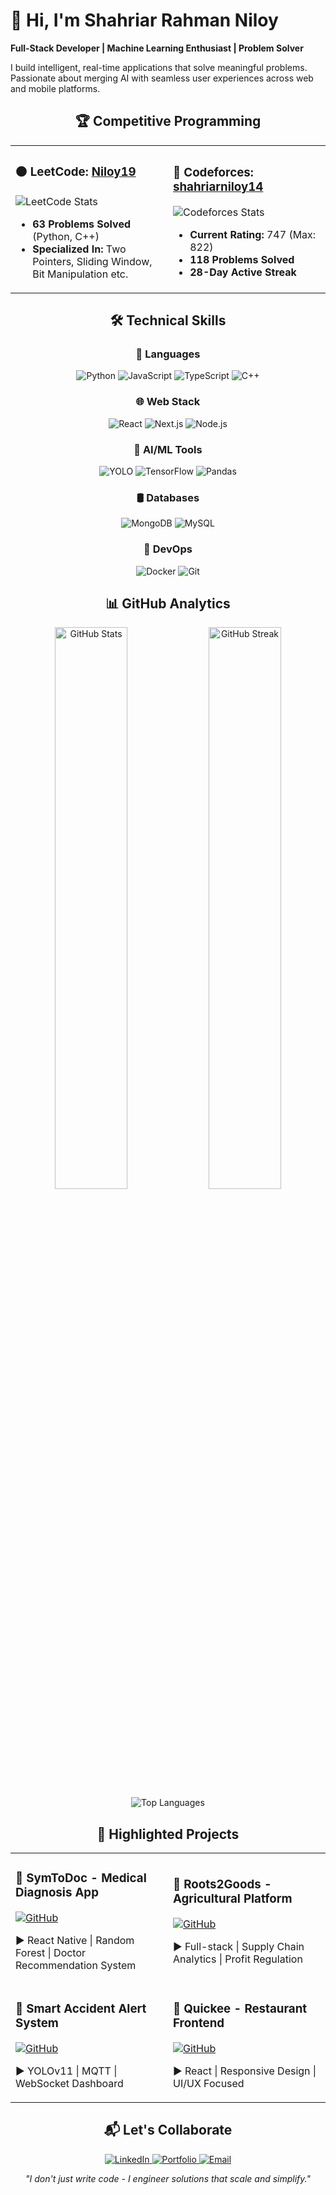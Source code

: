 # 👋 Hi, I'm Shahriar Rahman Niloy

**Full-Stack Developer | Machine Learning Enthusiast | Problem Solver**

I build intelligent, real-time applications that solve meaningful problems. Passionate about merging AI with seamless user experiences across web and mobile platforms.

<div align="center">

## 🏆 Competitive Programming

<table>
  <tr>
    <td width="50%">
      <h3>🟠 LeetCode: <a href="https://leetcode.com/u/Niloy19/">Niloy19</a></h3>
      <img src="https://leetcard.jacoblin.cool/Niloy19?theme=light&ext=activity" alt="LeetCode Stats">
      <ul>
        <li><strong>63 Problems Solved</strong> (Python, C++)</li>
        <li><strong>Specialized In:</strong> Two Pointers, Sliding Window, Bit Manipulation etc.
        </li>
      </ul>
    </td>
    <td width="50%">
      <h3>🔵 Codeforces: <a href="https://codeforces.com/profile/shahriarniloy14">shahriarniloy14</a></h3>
      <img src="https://codeforces-readme-stats.vercel.app/api/card?username=shahriarniloy14&theme=default" alt="Codeforces Stats">
      <ul>
        <li><strong>Current Rating:</strong> 747 (Max: 822)</li>
        <li><strong>118 Problems Solved</strong></li>
        <li><strong>28-Day Active Streak</strong></li>
      </ul>
    </td>
  </tr>
</table>

## 🛠️ Technical Skills

### 📜 Languages
<div>
  <img src="https://img.shields.io/badge/Python-3776AB?style=for-the-badge&logo=python&logoColor=white" alt="Python">
  <img src="https://img.shields.io/badge/JavaScript-F7DF1E?style=for-the-badge&logo=javascript&logoColor=black" alt="JavaScript">
  <img src="https://img.shields.io/badge/TypeScript-3178C6?style=for-the-badge&logo=typescript&logoColor=white" alt="TypeScript">
  <img src="https://img.shields.io/badge/C++-00599C?style=for-the-badge&logo=c%2b%2b&logoColor=white" alt="C++">
</div>

### 🌐 Web Stack
<div>
  <img src="https://img.shields.io/badge/React-61DAFB?style=for-the-badge&logo=react&logoColor=black" alt="React">
  <img src="https://img.shields.io/badge/Next.js-000000?style=for-the-badge&logo=next.js&logoColor=white" alt="Next.js">
  <img src="https://img.shields.io/badge/Node.js-339933?style=for-the-badge&logo=node.js&logoColor=white" alt="Node.js">
</div>

### 🤖 AI/ML Tools
<div>
  <img src="https://img.shields.io/badge/YOLO-00FFFF?style=for-the-badge" alt="YOLO">
  <img src="https://img.shields.io/badge/TensorFlow-FF6F00?style=for-the-badge&logo=tensorflow&logoColor=white" alt="TensorFlow">
  <img src="https://img.shields.io/badge/Pandas-150458?style=for-the-badge&logo=pandas&logoColor=white" alt="Pandas">
</div>

### 🛢️ Databases
<div>
  <img src="https://img.shields.io/badge/MongoDB-47A248?style=for-the-badge&logo=mongodb&logoColor=white" alt="MongoDB">
  <img src="https://img.shields.io/badge/MySQL-4479A1?style=for-the-badge&logo=mysql&logoColor=white" alt="MySQL">
</div>

### 🔧 DevOps
<div>
  <img src="https://img.shields.io/badge/Docker-2496ED?style=for-the-badge&logo=docker&logoColor=white" alt="Docker">
  <img src="https://img.shields.io/badge/Git-F05032?style=for-the-badge&logo=git&logoColor=white" alt="Git">
</div>

## 📊 GitHub Analytics

<div>
  <img width="48%" src="https://github-readme-stats.vercel.app/api?username=srniloy&show_icons=true&theme=default" alt="GitHub Stats">
  <img width="48%" src="https://github-readme-streak-stats.herokuapp.com/?user=srniloy&theme=default" alt="GitHub Streak">
</div>

<div>
  <img src="https://github-readme-stats.vercel.app/api/top-langs/?username=srniloy&layout=compact&theme=default" alt="Top Languages">
</div>

## 🚀 Highlighted Projects

<table>
  <tr>
    <td width="50%">
      <h3>🏥 SymToDoc - Medical Diagnosis App</h3>
      <a href="https://github.com/srniloy/SymToDoc">
        <img src="https://img.shields.io/badge/Repo-100000?style=for-the-badge&logo=github&logoColor=white" alt="GitHub">
      </a>
      <p>▶ React Native | Random Forest | Doctor Recommendation System</p>
    </td>
    <td width="50%">
      <h3>🌱 Roots2Goods - Agricultural Platform</h3>
      <a href="https://github.com/srniloy/Roots2Goods-v2">
        <img src="https://img.shields.io/badge/Repo-100000?style=for-the-badge&logo=github&logoColor=white" alt="GitHub">
      </a>
      <p>▶ Full-stack | Supply Chain Analytics | Profit Regulation</p>
    </td>
  </tr>
  <tr>
    <td width="50%">
      <h3>🚗 Smart Accident Alert System</h3>
      <a href="https://github.com/srniloy/accident-detection">
        <img src="https://img.shields.io/badge/Repo-100000?style=for-the-badge&logo=github&logoColor=white" alt="GitHub">
      </a>
      <p>▶ YOLOv11 | MQTT | WebSocket Dashboard</p>
    </td>
    <td width="50%">
      <h3>🍔 Quickee - Restaurant Frontend</h3>
      <a href="https://github.com/srniloy/quickiee">
        <img src="https://img.shields.io/badge/Repo-100000?style=for-the-badge&logo=github&logoColor=white" alt="GitHub">
      </a>
      <p>▶ React | Responsive Design | UI/UX Focused</p>
    </td>
  </tr>
</table>

## 📬 Let's Collaborate

<div>
  <a href="https://www.linkedin.com/in/srniloy/">
    <img src="https://img.shields.io/badge/LinkedIn-0077B5?style=for-the-badge&logo=linkedin&logoColor=white" alt="LinkedIn">
  </a>
  <a href="https://srniloy.vercel.app/">
    <img src="https://img.shields.io/badge/Portfolio-FF7139?style=for-the-badge&logo=vercel&logoColor=white" alt="Portfolio">
  </a>
  <a href="mailto:shahriarniloy14@gmail.com">
    <img src="https://img.shields.io/badge/Email-D14836?style=for-the-badge&logo=gmail&logoColor=white" alt="Email">
  </a>
</div>

</div>

<p align="center">
  <em>"I don't just write code - I engineer solutions that scale and simplify."</em>
</p>
